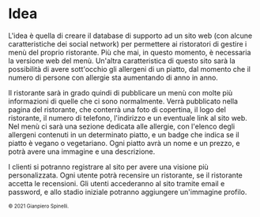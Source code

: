 # Idea
L'idea è quella di creare il database di supporto ad un sito web (con alcune caratteristiche dei social network) per permettere ai ristoratori di gestire i menù del proprio ristorante. 
Più che mai, in questo momento, è necessaria la versione web del menù. Un'altra caratteristica di questo sito sarà la possibilità di avere sott'occhio gli allergeni di un piatto, dal momento che il numero di persone con allergie sta aumentando di anno in anno.

Il ristorante sarà in grado quindi di pubblicare un menù con molte più informazioni di quelle che ci sono normalmente. Verrà pubblicato nella pagina del ristorante, che conterrà una foto di copertina, il logo del ristorante, il numero di telefono, l'indirizzo e un eventuale link al sito web.
Nel menù ci sarà una sezione dedicata alle allergie, con l'elenco degli allergeni contenuti in un determinato piatto, e un badge che indica se il piatto è vegano o vegetariano. Ogni piatto avrà un nome e un prezzo, e potrà avere una immagine e una descrizione.

I clienti si potranno registrare al sito per avere una visione più personalizzata. Ogni utente potrà recensire un ristorante, se il ristorante accetta le recensioni. Gli utenti accederanno al sito tramite email e password, e allo stadio iniziale potranno aggiungere un'immagine profilo.

<span style="font-size: 10px;">© 2021 Gianpiero Spinelli.</span>